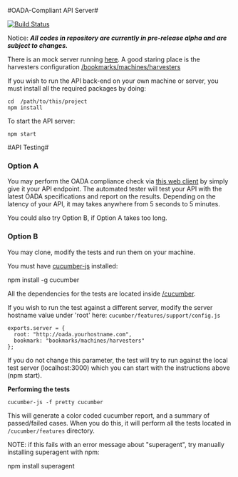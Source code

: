 #OADA-Compliant API Server#

[![Build Status](https://travis-ci.org/ssabpisa/oada-test.svg)](https://travis-ci.org/ssabpisa/oada-test)

Notice: ***All codes in repository are currently in pre-release alpha and are subject to changes.***

 There is an mock server running [here](http://oada-test.herokuapp.com). A good staring place is the harvesters configuration [/bookmarks/machines/harvesters](http://oada-test.herokuapp.com/bookmarks/machines/harvesters)

If you wish to run the API back-end on your own machine or server, you must install all the required packages by doing:
    
    cd  /path/to/this/project
    npm install
	
To start the API server:

    npm start

#API Testing#

### Option A

You may perform the OADA compliance check via [this web client](http://oada-test.herokuapp.com/compliance) by simply give it your API endpoint. The automated tester will test your API with the latest OADA specifications and report on the results. Depending on the latency of your API, it may takes anywhere from 5 seconds to 5 minutes.

You could also try Option B, if Option A takes too long.

### Option B

You may clone, modify the tests and run them on your machine.

You must have [cucumber-js](https://github.com/cucumber/cucumber-js) installed:

   npm install -g cucumber

All the dependencies for the tests are located inside [/cucumber](https://github.com/ssabpisa/oada-test/tree/master/cucumber).

If you wish to run the test against a different server, modify the server hostname value under 'root' here: `cucumber/features/support/config.js`
   
    exports.server = {
      root: "http://oada.yourhostname.com",
      bookmark: "bookmarks/machines/harvesters"
    }; 

If you do not change this parameter, the test will try to run against the local test server (localhost:3000) which you can start with the instructions above (npm start).

**Performing the tests**

    cucumber-js -f pretty cucumber

This will generate a color coded cucumber report, and a summary of passed/failed cases.
When you do this, it will perform all the tests located in `/cucumber/features` directory.

NOTE: if this fails with an error message about "superagent", try manually installing superagent with npm:

   npm install superagent
